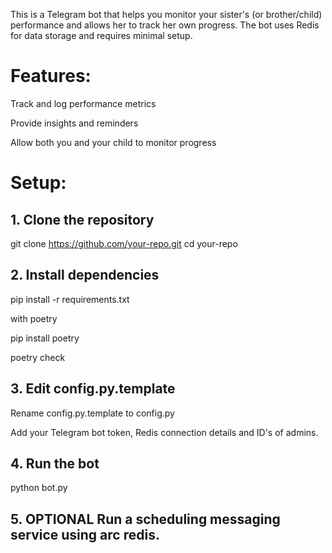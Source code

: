 This is a Telegram bot that helps you monitor your sister's (or brother/child) performance and allows her to track her own progress. The bot uses Redis for data storage and requires minimal setup.

# Features:

Track and log performance metrics

Provide insights and reminders

Allow both you and your child to monitor progress


# Setup:

## 1. Clone the repository

git clone https://github.com/your-repo.git
cd your-repo


## 2. Install dependencies

pip install -r requirements.txt

with poetry

pip install poetry

poetry check


## 3. Edit config.py.template

Rename config.py.template to config.py

Add your Telegram bot token, Redis connection details and ID's of admins.



## 4. Run the bot

python bot.py


## 5. OPTIONAL Run a scheduling messaging service using arc redis.

